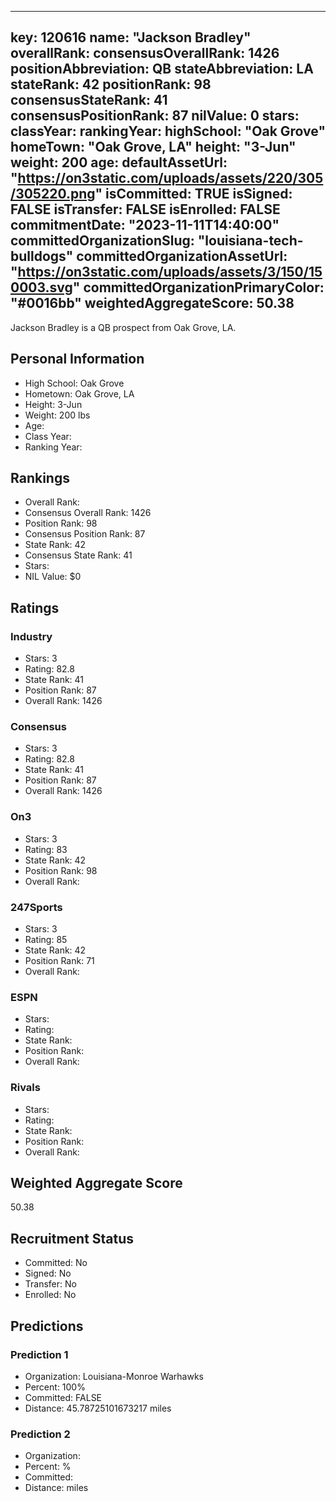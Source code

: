 ---
  key: 120616
  name: "Jackson Bradley"
  overallRank: 
  consensusOverallRank: 1426
  positionAbbreviation: QB
  stateAbbreviation: LA
  stateRank: 42
  positionRank: 98
  consensusStateRank: 41
  consensusPositionRank: 87
  nilValue: 0
  stars: 
  classYear: 
  rankingYear: 
  highSchool: "Oak Grove"
  homeTown: "Oak Grove, LA"
  height: "3-Jun"
  weight: 200
  age: 
  defaultAssetUrl: "https://on3static.com/uploads/assets/220/305/305220.png"
  isCommitted: TRUE
  isSigned: FALSE
  isTransfer: FALSE
  isEnrolled: FALSE
  commitmentDate: "2023-11-11T14:40:00"
  committedOrganizationSlug: "louisiana-tech-bulldogs"
  committedOrganizationAssetUrl: "https://on3static.com/uploads/assets/3/150/150003.svg"
  committedOrganizationPrimaryColor: "#0016bb"
  weightedAggregateScore: 50.38
  ---
  
  Jackson Bradley is a QB prospect from Oak Grove, LA.
  
  ## Personal Information
  - High School: Oak Grove
  - Hometown: Oak Grove, LA
  - Height: 3-Jun
  - Weight: 200 lbs
  - Age: 
  - Class Year: 
  - Ranking Year: 
  
  ## Rankings
  - Overall Rank: 
  - Consensus Overall Rank: 1426
  - Position Rank: 98
  - Consensus Position Rank: 87
  - State Rank: 42
  - Consensus State Rank: 41
  - Stars: 
  - NIL Value: $0
  
  ## Ratings
  
  ### Industry
  - Stars: 3
  - Rating: 82.8
  - State Rank: 41
  - Position Rank: 87
  - Overall Rank: 1426
  
  ### Consensus
  - Stars: 3
  - Rating: 82.8
  - State Rank: 41
  - Position Rank: 87
  - Overall Rank: 1426
  
  ### On3
  - Stars: 3
  - Rating: 83
  - State Rank: 42
  - Position Rank: 98
  - Overall Rank: 
  
  ### 247Sports
  - Stars: 3
  - Rating: 85
  - State Rank: 42
  - Position Rank: 71
  - Overall Rank: 
  
  ### ESPN
  - Stars: 
  - Rating: 
  - State Rank: 
  - Position Rank: 
  - Overall Rank: 
  
  ### Rivals
  - Stars: 
  - Rating: 
  - State Rank: 
  - Position Rank: 
  - Overall Rank: 
  
  ## Weighted Aggregate Score
  50.38
  
  ## Recruitment Status
  - Committed: No
  - Signed: No
  - Transfer: No
  - Enrolled: No
  
  
  
  ## Predictions
  
  ### Prediction 1
  - Organization: Louisiana-Monroe Warhawks
  - Percent: 100%
  - Committed: FALSE
  - Distance: 45.78725101673217 miles
  
  ### Prediction 2
  - Organization: 
  - Percent: %
  - Committed: 
  - Distance:  miles
  